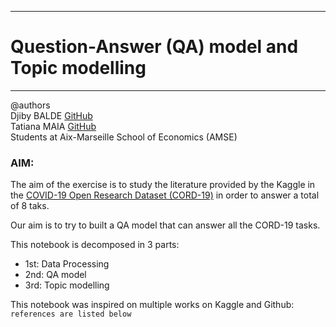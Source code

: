 __________________________________________________________
# Question-Answer (QA) model and Topic modelling
__________________________________________________________
@authors  
     Djiby BALDE [GitHub](https://github.com/djibybalde)  
     Tatiana MAIA [GitHub](https://github.com/tatianamaia)  
     Students at Aix-Marseille School of Economics (AMSE)
     
### AIM:
The aim of the exercise is to study the literature provided by the Kaggle in the [COVID-19 Open Research Dataset (CORD-19)](https://www.kaggle.com/allen-institute-for-ai/CORD-19-research-challenge/tasks) in order to answer a total of 8 taks. 

Our aim is to try to built a QA model that can answer all the CORD-19 tasks. 

This notebook is decomposed in 3 parts: 
   * 1st: Data Processing
   * 2nd: QA model
   * 3rd: Topic modelling  

This notebook was inspired on multiple works on Kaggle and Github: `references are listed below`
